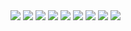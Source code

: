 


<img src="https://img.shields.io/badge/GitHub-181717?style=flat&logo=GitHub&logoColor=fff" />
<img src="https://img.shields.io/badge/HTML5-E34F26?style=flat&logo=HTML5&logoColor=fff" />
<img src="https://img.shields.io/badge/css3-1572B6?style=flat&logo=CSS3&logoColor=fff" />
<img src="https://img.shields.io/badge/Sass-CC6699?style=flat&logo=Sass&logoColor=fff" />
<img src="https://img.shields.io/badge/tailwindcss-06B6D4?style=flat&logo=tailwindcss&logoColor=fff" />
<img src="https://img.shields.io/badge/normalize.css-E3695F?style=flat&logo=normalize.css&logoColor=fff" />
<img src="https://img.shields.io/badge/javascript-F7DF1E?style=flat&logo=javascript&logoColor=fff" />
<img src="https://img.shields.io/badge/React-61DAFB?style=flat&logo=React&logoColor=fff" />
<img src="https://img.shields.io/badge/ReadMe-#018EF5?style=flat&logo=ReadMe&logoColor=fff" />
